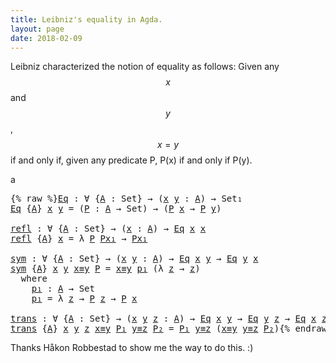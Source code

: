 ```yaml
---
title: Leibniz's equality in Agda.
layout: page
date: 2018-02-09
---
```


Leibniz characterized the notion of equality as follows:
Given any $$x$$ and $$y$$, $$x = y$$ if and only if, given any
predicate P, P(x) if and only if P(y).

a

<pre class="Agda">{% raw %}<a id="Eq" href="{% endraw %}{% link _posts/2018-02-09-Diary.md %}{% raw %}#Eq" class="Function">Eq</a> <a id="254" class="Symbol">:</a> <a id="256" class="Symbol">∀</a> <a id="258" class="Symbol">{</a><a id="259" href="{% endraw %}{% link _posts/2018-02-09-Diary.md %}{% raw %}#259" class="Bound">A</a> <a id="261" class="Symbol">:</a> <a id="263" class="PrimitiveType">Set</a><a id="266" class="Symbol">}</a> <a id="268" class="Symbol">→</a> <a id="270" class="Symbol">(</a><a id="271" href="{% endraw %}{% link _posts/2018-02-09-Diary.md %}{% raw %}#271" class="Bound">x</a> <a id="273" href="{% endraw %}{% link _posts/2018-02-09-Diary.md %}{% raw %}#273" class="Bound">y</a> <a id="275" class="Symbol">:</a> <a id="277" href="{% endraw %}{% link _posts/2018-02-09-Diary.md %}{% raw %}#259" class="Bound">A</a><a id="278" class="Symbol">)</a> <a id="280" class="Symbol">→</a> <a id="282" class="PrimitiveType">Set₁</a>
<a id="287" href="{% endraw %}{% link _posts/2018-02-09-Diary.md %}{% raw %}#Eq" class="Function">Eq</a> <a id="290" class="Symbol">{</a><a id="291" href="{% endraw %}{% link _posts/2018-02-09-Diary.md %}{% raw %}#291" class="Bound">A</a><a id="292" class="Symbol">}</a> <a id="294" href="{% endraw %}{% link _posts/2018-02-09-Diary.md %}{% raw %}#294" class="Bound">x</a> <a id="296" href="{% endraw %}{% link _posts/2018-02-09-Diary.md %}{% raw %}#296" class="Bound">y</a> <a id="298" class="Symbol">=</a> <a id="300" class="Symbol">(</a><a id="301" href="{% endraw %}{% link _posts/2018-02-09-Diary.md %}{% raw %}#301" class="Bound">P</a> <a id="303" class="Symbol">:</a> <a id="305" href="{% endraw %}{% link _posts/2018-02-09-Diary.md %}{% raw %}#291" class="Bound">A</a> <a id="307" class="Symbol">→</a> <a id="309" class="PrimitiveType">Set</a><a id="312" class="Symbol">)</a> <a id="314" class="Symbol">→</a> <a id="316" class="Symbol">(</a><a id="317" href="{% endraw %}{% link _posts/2018-02-09-Diary.md %}{% raw %}#301" class="Bound">P</a> <a id="319" href="{% endraw %}{% link _posts/2018-02-09-Diary.md %}{% raw %}#294" class="Bound">x</a> <a id="321" class="Symbol">→</a> <a id="323" href="{% endraw %}{% link _posts/2018-02-09-Diary.md %}{% raw %}#301" class="Bound">P</a> <a id="325" href="{% endraw %}{% link _posts/2018-02-09-Diary.md %}{% raw %}#296" class="Bound">y</a><a id="326" class="Symbol">)</a>

<a id="refl" href="{% endraw %}{% link _posts/2018-02-09-Diary.md %}{% raw %}#refl" class="Function">refl</a> <a id="334" class="Symbol">:</a> <a id="336" class="Symbol">∀</a> <a id="338" class="Symbol">{</a><a id="339" href="{% endraw %}{% link _posts/2018-02-09-Diary.md %}{% raw %}#339" class="Bound">A</a> <a id="341" class="Symbol">:</a> <a id="343" class="PrimitiveType">Set</a><a id="346" class="Symbol">}</a> <a id="348" class="Symbol">→</a> <a id="350" class="Symbol">(</a><a id="351" href="{% endraw %}{% link _posts/2018-02-09-Diary.md %}{% raw %}#351" class="Bound">x</a> <a id="353" class="Symbol">:</a> <a id="355" href="{% endraw %}{% link _posts/2018-02-09-Diary.md %}{% raw %}#339" class="Bound">A</a><a id="356" class="Symbol">)</a> <a id="358" class="Symbol">→</a> <a id="360" href="{% endraw %}{% link _posts/2018-02-09-Diary.md %}{% raw %}#Eq" class="Function">Eq</a> <a id="363" href="{% endraw %}{% link _posts/2018-02-09-Diary.md %}{% raw %}#351" class="Bound">x</a> <a id="365" href="{% endraw %}{% link _posts/2018-02-09-Diary.md %}{% raw %}#351" class="Bound">x</a>
<a id="367" href="{% endraw %}{% link _posts/2018-02-09-Diary.md %}{% raw %}#refl" class="Function">refl</a> <a id="372" class="Symbol">{</a><a id="373" href="{% endraw %}{% link _posts/2018-02-09-Diary.md %}{% raw %}#373" class="Bound">A</a><a id="374" class="Symbol">}</a> <a id="376" href="{% endraw %}{% link _posts/2018-02-09-Diary.md %}{% raw %}#376" class="Bound">x</a> <a id="378" class="Symbol">=</a> <a id="380" class="Symbol">λ</a> <a id="382" href="{% endraw %}{% link _posts/2018-02-09-Diary.md %}{% raw %}#382" class="Bound">P</a> <a id="384" href="{% endraw %}{% link _posts/2018-02-09-Diary.md %}{% raw %}#384" class="Bound">Px₁</a> <a id="388" class="Symbol">→</a> <a id="390" href="{% endraw %}{% link _posts/2018-02-09-Diary.md %}{% raw %}#384" class="Bound">Px₁</a>

<a id="sym" href="{% endraw %}{% link _posts/2018-02-09-Diary.md %}{% raw %}#sym" class="Function">sym</a> <a id="399" class="Symbol">:</a> <a id="401" class="Symbol">∀</a> <a id="403" class="Symbol">{</a><a id="404" href="{% endraw %}{% link _posts/2018-02-09-Diary.md %}{% raw %}#404" class="Bound">A</a> <a id="406" class="Symbol">:</a> <a id="408" class="PrimitiveType">Set</a><a id="411" class="Symbol">}</a> <a id="413" class="Symbol">→</a> <a id="415" class="Symbol">(</a><a id="416" href="{% endraw %}{% link _posts/2018-02-09-Diary.md %}{% raw %}#416" class="Bound">x</a> <a id="418" href="{% endraw %}{% link _posts/2018-02-09-Diary.md %}{% raw %}#418" class="Bound">y</a> <a id="420" class="Symbol">:</a> <a id="422" href="{% endraw %}{% link _posts/2018-02-09-Diary.md %}{% raw %}#404" class="Bound">A</a><a id="423" class="Symbol">)</a> <a id="425" class="Symbol">→</a> <a id="427" href="{% endraw %}{% link _posts/2018-02-09-Diary.md %}{% raw %}#Eq" class="Function">Eq</a> <a id="430" href="{% endraw %}{% link _posts/2018-02-09-Diary.md %}{% raw %}#416" class="Bound">x</a> <a id="432" href="{% endraw %}{% link _posts/2018-02-09-Diary.md %}{% raw %}#418" class="Bound">y</a> <a id="434" class="Symbol">→</a> <a id="436" href="{% endraw %}{% link _posts/2018-02-09-Diary.md %}{% raw %}#Eq" class="Function">Eq</a> <a id="439" href="{% endraw %}{% link _posts/2018-02-09-Diary.md %}{% raw %}#418" class="Bound">y</a> <a id="441" href="{% endraw %}{% link _posts/2018-02-09-Diary.md %}{% raw %}#416" class="Bound">x</a>
<a id="443" href="{% endraw %}{% link _posts/2018-02-09-Diary.md %}{% raw %}#sym" class="Function">sym</a> <a id="447" class="Symbol">{</a><a id="448" href="{% endraw %}{% link _posts/2018-02-09-Diary.md %}{% raw %}#448" class="Bound">A</a><a id="449" class="Symbol">}</a> <a id="451" href="{% endraw %}{% link _posts/2018-02-09-Diary.md %}{% raw %}#451" class="Bound">x</a> <a id="453" href="{% endraw %}{% link _posts/2018-02-09-Diary.md %}{% raw %}#453" class="Bound">y</a> <a id="455" href="{% endraw %}{% link _posts/2018-02-09-Diary.md %}{% raw %}#455" class="Bound">x≡y</a> <a id="459" href="{% endraw %}{% link _posts/2018-02-09-Diary.md %}{% raw %}#459" class="Bound">P</a> <a id="461" class="Symbol">=</a> <a id="463" href="{% endraw %}{% link _posts/2018-02-09-Diary.md %}{% raw %}#455" class="Bound">x≡y</a> <a id="467" href="{% endraw %}{% link _posts/2018-02-09-Diary.md %}{% raw %}#492" class="Function">p₁</a> <a id="470" class="Symbol">(λ</a> <a id="473" href="{% endraw %}{% link _posts/2018-02-09-Diary.md %}{% raw %}#473" class="Bound">z</a> <a id="475" class="Symbol">→</a> <a id="477" href="{% endraw %}{% link _posts/2018-02-09-Diary.md %}{% raw %}#473" class="Bound">z</a><a id="478" class="Symbol">)</a>
  <a id="482" class="Keyword">where</a>
    <a id="492" href="{% endraw %}{% link _posts/2018-02-09-Diary.md %}{% raw %}#492" class="Function">p₁</a> <a id="495" class="Symbol">:</a> <a id="497" href="{% endraw %}{% link _posts/2018-02-09-Diary.md %}{% raw %}#448" class="Bound">A</a> <a id="499" class="Symbol">→</a> <a id="501" class="PrimitiveType">Set</a>
    <a id="509" href="{% endraw %}{% link _posts/2018-02-09-Diary.md %}{% raw %}#492" class="Function">p₁</a> <a id="512" class="Symbol">=</a> <a id="514" class="Symbol">λ</a> <a id="516" href="{% endraw %}{% link _posts/2018-02-09-Diary.md %}{% raw %}#516" class="Bound">z</a> <a id="518" class="Symbol">→</a> <a id="520" href="{% endraw %}{% link _posts/2018-02-09-Diary.md %}{% raw %}#459" class="Bound">P</a> <a id="522" href="{% endraw %}{% link _posts/2018-02-09-Diary.md %}{% raw %}#516" class="Bound">z</a> <a id="524" class="Symbol">→</a> <a id="526" href="{% endraw %}{% link _posts/2018-02-09-Diary.md %}{% raw %}#459" class="Bound">P</a> <a id="528" href="{% endraw %}{% link _posts/2018-02-09-Diary.md %}{% raw %}#451" class="Bound">x</a>

<a id="trans" href="{% endraw %}{% link _posts/2018-02-09-Diary.md %}{% raw %}#trans" class="Function">trans</a> <a id="537" class="Symbol">:</a> <a id="539" class="Symbol">∀</a> <a id="541" class="Symbol">{</a><a id="542" href="{% endraw %}{% link _posts/2018-02-09-Diary.md %}{% raw %}#542" class="Bound">A</a> <a id="544" class="Symbol">:</a> <a id="546" class="PrimitiveType">Set</a><a id="549" class="Symbol">}</a> <a id="551" class="Symbol">→</a> <a id="553" class="Symbol">(</a><a id="554" href="{% endraw %}{% link _posts/2018-02-09-Diary.md %}{% raw %}#554" class="Bound">x</a> <a id="556" href="{% endraw %}{% link _posts/2018-02-09-Diary.md %}{% raw %}#556" class="Bound">y</a> <a id="558" href="{% endraw %}{% link _posts/2018-02-09-Diary.md %}{% raw %}#558" class="Bound">z</a> <a id="560" class="Symbol">:</a> <a id="562" href="{% endraw %}{% link _posts/2018-02-09-Diary.md %}{% raw %}#542" class="Bound">A</a><a id="563" class="Symbol">)</a> <a id="565" class="Symbol">→</a> <a id="567" href="{% endraw %}{% link _posts/2018-02-09-Diary.md %}{% raw %}#Eq" class="Function">Eq</a> <a id="570" href="{% endraw %}{% link _posts/2018-02-09-Diary.md %}{% raw %}#554" class="Bound">x</a> <a id="572" href="{% endraw %}{% link _posts/2018-02-09-Diary.md %}{% raw %}#556" class="Bound">y</a> <a id="574" class="Symbol">→</a> <a id="576" href="{% endraw %}{% link _posts/2018-02-09-Diary.md %}{% raw %}#Eq" class="Function">Eq</a> <a id="579" href="{% endraw %}{% link _posts/2018-02-09-Diary.md %}{% raw %}#556" class="Bound">y</a> <a id="581" href="{% endraw %}{% link _posts/2018-02-09-Diary.md %}{% raw %}#558" class="Bound">z</a> <a id="583" class="Symbol">→</a> <a id="585" href="{% endraw %}{% link _posts/2018-02-09-Diary.md %}{% raw %}#Eq" class="Function">Eq</a> <a id="588" href="{% endraw %}{% link _posts/2018-02-09-Diary.md %}{% raw %}#554" class="Bound">x</a> <a id="590" href="{% endraw %}{% link _posts/2018-02-09-Diary.md %}{% raw %}#558" class="Bound">z</a>
<a id="592" href="{% endraw %}{% link _posts/2018-02-09-Diary.md %}{% raw %}#trans" class="Function">trans</a> <a id="598" class="Symbol">{</a><a id="599" href="{% endraw %}{% link _posts/2018-02-09-Diary.md %}{% raw %}#599" class="Bound">A</a><a id="600" class="Symbol">}</a> <a id="602" href="{% endraw %}{% link _posts/2018-02-09-Diary.md %}{% raw %}#602" class="Bound">x</a> <a id="604" href="{% endraw %}{% link _posts/2018-02-09-Diary.md %}{% raw %}#604" class="Bound">y</a> <a id="606" href="{% endraw %}{% link _posts/2018-02-09-Diary.md %}{% raw %}#606" class="Bound">z</a> <a id="608" href="{% endraw %}{% link _posts/2018-02-09-Diary.md %}{% raw %}#608" class="Bound">x≡y</a> <a id="612" href="{% endraw %}{% link _posts/2018-02-09-Diary.md %}{% raw %}#612" class="Bound">P₁</a> <a id="615" href="{% endraw %}{% link _posts/2018-02-09-Diary.md %}{% raw %}#615" class="Bound">y≡z</a> <a id="619" href="{% endraw %}{% link _posts/2018-02-09-Diary.md %}{% raw %}#619" class="Bound">P₂</a> <a id="622" class="Symbol">=</a> <a id="624" href="{% endraw %}{% link _posts/2018-02-09-Diary.md %}{% raw %}#612" class="Bound">P₁</a> <a id="627" href="{% endraw %}{% link _posts/2018-02-09-Diary.md %}{% raw %}#615" class="Bound">y≡z</a> <a id="631" class="Symbol">(</a><a id="632" href="{% endraw %}{% link _posts/2018-02-09-Diary.md %}{% raw %}#608" class="Bound">x≡y</a> <a id="636" href="{% endraw %}{% link _posts/2018-02-09-Diary.md %}{% raw %}#615" class="Bound">y≡z</a> <a id="640" href="{% endraw %}{% link _posts/2018-02-09-Diary.md %}{% raw %}#619" class="Bound">P₂</a><a id="642" class="Symbol">)</a>{% endraw %}</pre>

Thanks Håkon Robbestad to show me the way to do this. :)